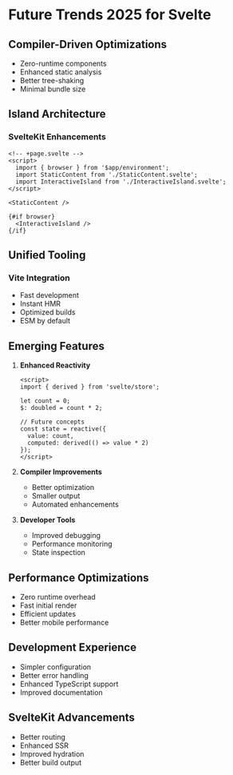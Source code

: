 # Future Trends 2025 for Svelte

## Compiler-Driven Optimizations
- Zero-runtime components
- Enhanced static analysis
- Better tree-shaking
- Minimal bundle size

## Island Architecture
### SvelteKit Enhancements
```svelte
<!-- +page.svelte -->
<script>
  import { browser } from '$app/environment';
  import StaticContent from './StaticContent.svelte';
  import InteractiveIsland from './InteractiveIsland.svelte';
</script>

<StaticContent />

{#if browser}
  <InteractiveIsland />
{/if}
```

## Unified Tooling
### Vite Integration
- Fast development
- Instant HMR
- Optimized builds
- ESM by default

## Emerging Features
1. **Enhanced Reactivity**
   ```svelte
   <script>
   import { derived } from 'svelte/store';
   
   let count = 0;
   $: doubled = count * 2;
   
   // Future concepts
   const state = reactive({
     value: count,
     computed: derived(() => value * 2)
   });
   </script>
   ```

2. **Compiler Improvements**
   - Better optimization
   - Smaller output
   - Automated enhancements

3. **Developer Tools**
   - Improved debugging
   - Performance monitoring
   - State inspection

## Performance Optimizations
- Zero runtime overhead
- Fast initial render
- Efficient updates
- Better mobile performance

## Development Experience
- Simpler configuration
- Better error handling
- Enhanced TypeScript support
- Improved documentation

## SvelteKit Advancements
- Better routing
- Enhanced SSR
- Improved hydration
- Better build output